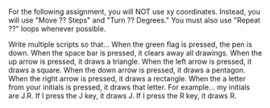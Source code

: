 For the following assignment, you will NOT use xy coordinates. Instead, you will use "Move ?? Steps" and "Turn ?? Degrees." You must also use "Repeat ??" loops whenever possible.

Write multiple scripts so that...
    When the green flag is pressed, the pen is down.
    When the space bar is pressed, it clears away all drawings.
    When the up arrow is pressed, it draws a triangle.
    When the left arrow is pressed, it draws a square.
    When the down arrow is pressed, it draws a pentagon.
    When the right arrow is pressed, it draws a rectangle.
    When the a letter from your initials is pressed, it draws that letter. For example... my initials are J.R. If I press the J key, it draws J. If I press the R key, it draws R. 
